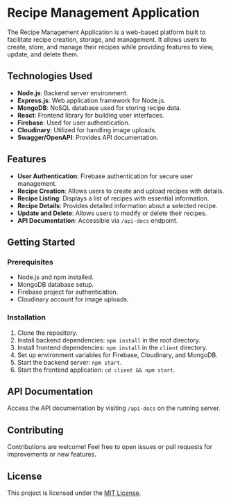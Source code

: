 # Recipe Management Application

The Recipe Management Application is a web-based platform built to facilitate recipe creation, storage, and management. It allows users to create, store, and manage their recipes while providing features to view, update, and delete them.

## Technologies Used

- **Node.js**: Backend server environment.
- **Express.js**: Web application framework for Node.js.
- **MongoDB**: NoSQL database used for storing recipe data.
- **React**: Frontend library for building user interfaces.
- **Firebase**: Used for user authentication.
- **Cloudinary**: Utilized for handling image uploads.
- **Swagger/OpenAPI**: Provides API documentation.

## Features

- **User Authentication**: Firebase authentication for secure user management.
- **Recipe Creation**: Allows users to create and upload recipes with details.
- **Recipe Listing**: Displays a list of recipes with essential information.
- **Recipe Details**: Provides detailed information about a selected recipe.
- **Update and Delete**: Allows users to modify or delete their recipes.
- **API Documentation**: Accessible via `/api-docs` endpoint.

## Getting Started

### Prerequisites

- Node.js and npm installed.
- MongoDB database setup.
- Firebase project for authentication.
- Cloudinary account for image uploads.

### Installation

1. Clone the repository.
2. Install backend dependencies: `npm install` in the root directory.
3. Install frontend dependencies: `npm install` in the `client` directory.
4. Set up environment variables for Firebase, Cloudinary, and MongoDB.
5. Start the backend server: `npm start`.
6. Start the frontend application: `cd client && npm start`.

## API Documentation

Access the API documentation by visiting `/api-docs` on the running server.

## Contributing

Contributions are welcome! Feel free to open issues or pull requests for improvements or new features.

## License

This project is licensed under the [MIT License](LICENSE).
